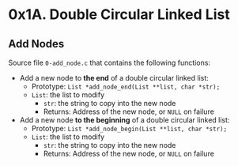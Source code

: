 # 0x1A. Double Circular Linked List
## Add Nodes

Source file `0-add_node.c` that contains the following functions:

- Add a new node to **the end** of a double circular linked list:
    - Prototype: `List *add_node_end(List **list, char *str);`
    - `List`: the list to modify
        - `str`: the string to copy into the new node
        - Returns: Address of the new node, or `NULL` on failure
- Add a new node **to the beginning** of a double circular linked list:
    - Prototype: `List *add_node_begin(List **list, char *str);`
    - `List`: the list to modify
        - `str`: the string to copy into the new node
        - Returns: Address of the new node, or `NULL` on failure

